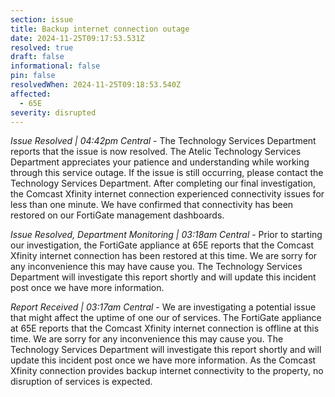 ```yaml
---
section: issue
title: Backup internet connection outage
date: 2024-11-25T09:17:53.531Z
resolved: true
draft: false
informational: false
pin: false
resolvedWhen: 2024-11-25T09:18:53.540Z
affected:
  - 65E
severity: disrupted
---
```

*Issue Resolved | 04:42pm Central* - The Technology Services Department reports that the issue is now resolved. The Atelic Technology Services Department appreciates your patience and understanding while working through this service outage. If the issue is still occurring, please contact the Technology Services Department. After completing our final investigation, the Comcast Xfinity internet connection experienced connectivity issues for less than one minute. We have confirmed that connectivity has been restored on our FortiGate management dashboards.

*Issue Resolved, Department Monitoring | 03:18am Central* - Prior to starting our investigation, the FortiGate appliance at 65E reports that the Comcast Xfinity internet connection has been restored at this time. We are sorry for any inconvenience this may have cause you. The Technology Services Department will investigate this report shortly and will update this incident post once we have more information.

*Report Received | 03:17am Central* - We are investigating a potential issue that might affect the uptime of one our of services. The FortiGate appliance at 65E reports that the Comcast Xfinity internet connection is offline at this time. We are sorry for any inconvenience this may cause you. The Technology Services Department will investigate this report shortly and will update this incident post once we have more information. As the Comcast Xfinity connection provides backup internet connectivity to the property, no disruption of services is expected.